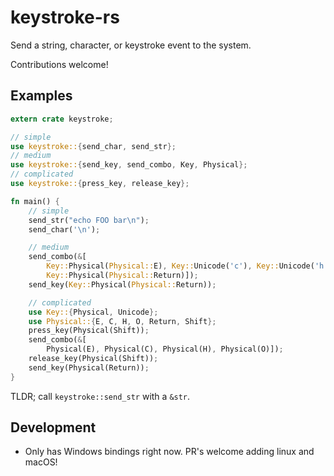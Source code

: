 # keystroke-rs
Send a string, character, or keystroke event to the system.

Contributions welcome!

## Examples

```rust
extern crate keystroke;

// simple
use keystroke::{send_char, send_str};
// medium
use keystroke::{send_key, send_combo, Key, Physical};
// complicated
use keystroke::{press_key, release_key};

fn main() {
	// simple
	send_str("echo FOO bar\n");
	send_char('\n');

	// medium
	send_combo(&[
		Key::Physical(Physical::E), Key::Unicode('c'), Key::Unicode('h'), Key::Unicode('o'),
		Key::Physical(Physical::Return)]);
	send_key(Key::Physical(Physical::Return));

	// complicated
	use Key::{Physical, Unicode};
	use Physical::{E, C, H, O, Return, Shift};
	press_key(Physical(Shift));
	send_combo(&[
		Physical(E), Physical(C), Physical(H), Physical(O)]);
	release_key(Physical(Shift));
	send_key(Physical(Return));
}
```

TLDR; call `keystroke::send_str` with a `&str`.

## Development

* Only has Windows bindings right now. PR's welcome adding linux and macOS!

